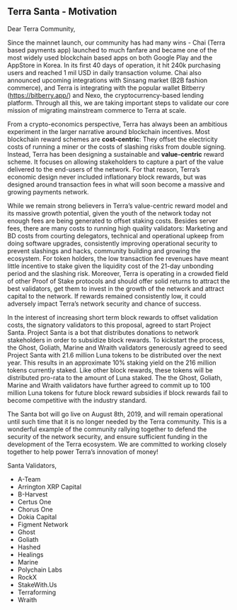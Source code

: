 ## Terra Santa - Motivation

Dear Terra Community,

Since the mainnet launch, our community has had many wins - Chai (Terra based payments app) launched to much fanfare and became one of the most widely used blockchain based apps on both Google Play and the AppStore in Korea. In its first 40 days of operation, it hit 240k purchasing users and reached 1 mil USD in daily transaction volume. Chai also announced upcoming integrations with Sinsang market (B2B fashion commerce), and Terra is integrating with the popular wallet Bitberry (https://bitberry.app/) and Nexo, the cryptocurrency-based lending platform. Through all this, we are taking important steps to validate our core mission of migrating mainstream commerce to Terra at scale.

From a crypto-economics perspective, Terra has always been an ambitious experiment in the larger narrative around blockchain incentives. Most blockchain reward schemes are  **cost-centric**: They offset the electricity costs of running a miner or the costs of slashing risks from double signing. Instead, Terra has been designing a sustainable and **value-centric** reward scheme. It focuses on allowing stakeholders to capture a part of the value delivered to the end-users of the network. For that reason, Terra’s economic design never included inflationary block rewards, but was designed around transaction fees in what will soon become a massive and growing payments network.

While we remain strong believers in Terra’s value-centric reward model and its massive growth potential, given the youth of the network today not enough fees are being generated to offset staking costs. Besides server fees, there are many costs to running high quality validators: Marketing and BD costs from courting delegators, technical and operational upkeep from doing software upgrades, consistently improving operational security to prevent slashings and hacks, community building and growing the ecosystem. For token holders, the low transaction fee revenues have meant little incentive to stake given the liquidity cost of the 21-day unbonding period and the slashing risk.  Moreover, Terra is operating in a crowded field of other Proof of Stake protocols and should offer solid returns to attract the best validators, get them to invest in the growth of the network and attract capital to the network. If rewards remained consistently low, it could adversely impact Terra’s network security and chance of success.

In the interest of increasing short term block rewards to offset validation costs, the signatory validators to this proposal, agreed to start Project Santa. Project Santa is a bot that distributes donations to network stakeholders in order to subsidize block rewards. To kickstart the process, the Ghost, Goliath, Marine and Wraith validators generously agreed to seed Project Santa with 21.6 million Luna tokens to be distributed over the next year. This results in an approximate 10% staking yield on the 216 million tokens currently staked. Like other block rewards, these tokens will be distributed pro-rata to the amount of Luna staked. The the Ghost, Goliath, Marine and Wraith validators have further agreed to commit up to 100 million Luna tokens for future block reward subsidies if block rewards fail to become competitive with the industry standard.

The Santa bot will go live on August 8th, 2019, and will remain operational until such time that it is no longer needed by the Terra community. This is a wonderful example of the community rallying together to defend the security of the network security, and ensure sufficient funding in the development of the Terra ecosystem. We are committed to working closely together to help power Terra’s innovation of money!


Santa Validators,

- A-Team
- Arrington XRP Capital
- B-Harvest
- Certus One
- Chorus One
- Dokia Capital
- Figment Network
- Ghost
- Goliath
- Hashed
- Healings
- Marine
- Polychain Labs
- RockX
- StakeWith.Us
- Terraforming
- Wraith
